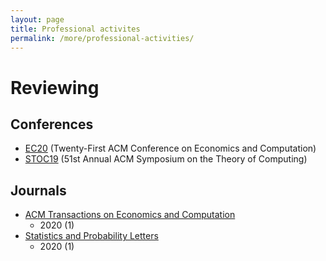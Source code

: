 ```yaml
---
layout: page
title: Professional activites
permalink: /more/professional-activities/
---
```


# Reviewing

## Conferences

- [EC20](http://ec20.sigecom.org/) (Twenty-First ACM Conference on Economics and Computation)
- [STOC19](http://acm-stoc.org/stoc2019/) (51st Annual ACM Symposium on the Theory of Computing)

## Journals

- [ACM Transactions on Economics and Computation](https://dl.acm.org/journal/teac)
  - 2020 (1)
- [Statistics and Probability Letters](https://www.journals.elsevier.com/statistics-and-probability-letters)
  - 2020 (1)
